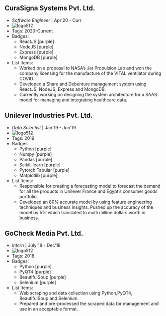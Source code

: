 ## CuraSigna Systems Pvt. Ltd.
- *Software Engineer* | Apr'20 - Curr
- ![logo512](../portfolio/assets/CSLogo.jpg)
- Tags: 2020-Current
- Badges:
  - ReactJS [purple]
  - NodeJS [purple]
  - Express [purple]
  - MongoDB [purple]
- List Items:
  - Worked on a proposal to NASA’s Jet Propulsion Lab and won the company licensing for the manufacture of the VITAL ventilator during COVID.
  - Developed a Share and Debenture management system using ReactJS, NodeJS, Express and MongoDB.
  - Currently working on designing the system architecture for a SAAS model for managing and integrating healthcare data.

## Unilever Industries Pvt. Ltd.
- *Data Scientist* | Jan'19 - Jun'19
- ![logo512](../portfolio/assets/UnileverLogo.svg)
- Tags: 2019
- Badges:
  - Python [purple]
  - Numpy [purple]
  - Pandas [purple]
  - Scikit-learn [purple]
  - Pytorch Tabular [purple]
  - Matplotlib [purple]
- List Items:
  - Responsible for creating a forecasting model to forecast the demand for all the products in Unilever France and Egypt’s consumer goods portfolio.
  - Developed an 80% accurate model by using feature engineering techniques and business insights. Pushed up the accuracy of the model by 5% which translated to multi million dollars worth in business.

## GoCheck Media Pvt. Ltd.
- *Intern* | July'18 - Dec'18
- ![logo512](../portfolio/assets/gocheckLogo.jpeg)
- Tags: 2018
- Badges:
  - Python [purple]
  - PyQT4 [purple]
  - BeautifulSoup [purple]
  - Selenium [purple]
- List Items:
  - Web scraping and data collection using Python,PyQT4, BeautifulSoup and Selenium.
  - Prepared and pre-processed the scraped data for management and use in an acceptable format.